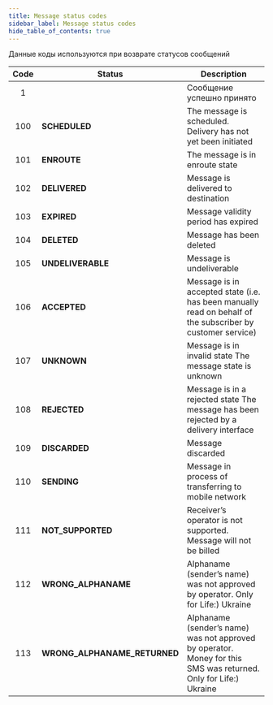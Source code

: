 ```yaml
---
title: Message status codes
sidebar_label: Message status codes
hide_table_of_contents: true
---
```


Данные коды используются при возврате статусов сообщений

| Code | Status | Description |
| :--: | ------ | ----------- |
| 1 |  | Сообщение успешно принято |
| 100 | **SCHEDULED** | The message is scheduled. Delivery has not yet been initiated |
| 101 | **ENROUTE** | The message is in enroute state |
| 102 | **DELIVERED** | Message is delivered to destination |
| 103 | **EXPIRED** | Message validity period has expired |
| 104 | **DELETED** | Message has been deleted |
| 105 | **UNDELIVERABLE** | Message is undeliverable |
| 106 | **ACCEPTED** | Message is in accepted state (i.e. has been manually read on behalf of the subscriber by customer service) |
| 107 | **UNKNOWN** | Message is in invalid state The message state is unknown |
| 108 | **REJECTED** | Message is in a rejected state The message has been rejected by a delivery interface |
| 109 | **DISCARDED** | Message discarded |
| 110 | **SENDING** | Message in process of transferring to mobile network |
| 111 | **NOT_SUPPORTED** | Receiver’s operator is not supported. Message will not be billed |
| 112 | **WRONG_ALPHANAME** | Alphaname (sender’s name) was not approved by operator. Only for Life:) Ukraine |
| 113 | **WRONG_ALPHANAME_RETURNED** | Alphaname (sender’s name) was not approved by operator. Money for this SMS was returned. Only for Life:) Ukraine |
